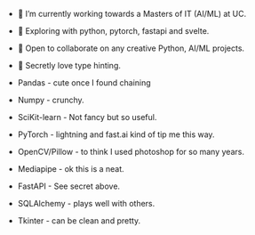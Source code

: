 - 🔭 I’m currently working towards a Masters of IT (AI/ML) at UC.
- 🌱 Exploring with python, pytorch, fastapi and svelte.
- 👯 Open to collaborate on any creative Python, AI/ML projects.
- 🤫 Secretly love type hinting.

- Pandas - cute once I found chaining
- Numpy - crunchy.
- SciKit-learn - Not fancy but so useful.
- PyTorch - lightning and fast.ai kind of tip me this way.
- OpenCV/Pillow - to think I used photoshop for so many years.
- Mediapipe - ok this is a neat.
- FastAPI - See secret above.
- SQLAlchemy - plays well with others.
- Tkinter - can be clean and pretty.
